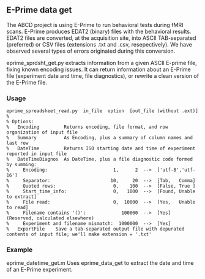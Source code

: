 ## E-Prime data get

The ABCD project is using E-Prime to run behavioral tests during fMRI scans. E-Prime produces EDAT2 (binary) files with the behavioral results. EDAT2 files are converted, at the acquisition site, into ASCII TAB-separated (preferred) or CSV files (extensions .txt and .csv, resepectively). We have observed several types of errors originated during this conversion.

eprime_sprdsht_get.py extracts information from a given ASCII E-prime file, fixing known encoding issues. It can return information about an E-Prime file (experiment date and time, file diagnostics), or rewrite a clean version of the E-Prime file.


### Usage

```
eprime_spreadsheet_read.py  in_file  option  [out_file (without .ext)]
% 
% Options:
%   Encoding         Returns encoding, file format, and row organization of input file
%   Summary          As Encoding, plus a summary of column names and last row
%   DateTime         Returns ISO starting date and time of experiment reported in input file
%   DateTimeDiagnos  As DateTime, plus a file diagnostic code formed by summing:
%     Encoding:                        1,      2  -->  ['utf-8','utf-16']
%     Separator:                      10,     20  -->  [Tab,   Comma]
%     Quoted rows:                     0,    100  -->  [False, True ]
%     Start_time_info:                 0,   1000  -->  [Found, Unable to extract]
%     File read:                       0,  10000  -->  [Yes,   Unable to read]
%     Filename contains '()':             100000  -->  [Yes]  (Reserved, calculated elsewhere)
%     Experiment and filename mismatch:  1000000  -->  [Yes]
%   ExportFile    Save a tab-separated output file with depurated contents of input file; we'll make extension = '.txt'
```


### Example

eprime_datetime_get.m   Uses eprime_data_get to extract the date and time of an E-Prime experiment.
